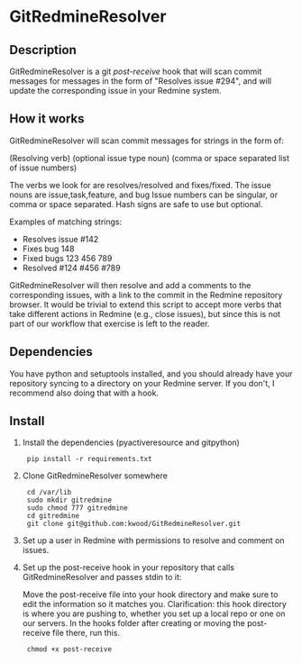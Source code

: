 GitRedmineResolver
==================

Description
-----------
GitRedmineResolver is a git _post-receive_ hook that will scan commit messages for messages in the form of "Resolves issue #294", and will update the corresponding issue in your Redmine system.

How it works
------------

GitRedmineResolver will scan commit messages for strings in the form of:

(Resolving verb) (optional issue type noun) (comma or space separated list of issue numbers)

The verbs we look for are resolves/resolved and fixes/fixed.
The issue nouns are issue,task,feature, and bug
Issue numbers can be singular, or comma or space separated.  Hash signs are safe to use but optional.

Examples of matching strings:

* Resolves issue #142
* Fixes bug 148
* Fixed bugs 123 456 789
* Resolved #124 #456 #789

GitRedmineResolver will then resolve and add a comments to the corresponding issues, with a link to the commit in the Redmine repository browser.  It would be trivial to extend this script to accept more verbs that take different actions in Redmine (e.g., close issues), but since this is not part of our workflow that exercise is left to the reader.


Dependencies
------------

You have python and setuptools installed, and you should already have your repository syncing to a directory on your Redmine server.  If you don't, I recommend also doing that with a hook.

Install
-------

1. Install the dependencies (pyactiveresource and gitpython)

		pip install -r requirements.txt
	
	
2. Clone GitRedmineResolver somewhere

		cd /var/lib
		sudo mkdir gitredmine
		sudo chmod 777 gitredmine
		cd gitredmine
		git clone git@github.com:kwood/GitRedmineResolver.git

3. Set up a user in Redmine with permissions to resolve and comment on issues.

4. Set up the post-receive hook in your repository that calls GitRedmineResolver and passes stdin to it:

	Move the post-receive file into your hook directory and make sure to edit the information so it matches you.
	Clarification: this hook directory is where you are pushing to, whether you set up a local repo or one on our servers.
	In the hooks folder after creating or moving the post-receive file there, run this.

		chmod +x post-receive
